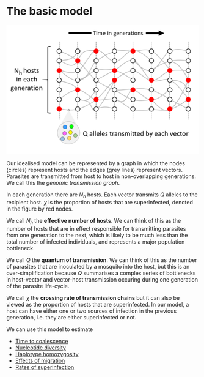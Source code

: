 # The basic model

![idealised-tg](idealised-tg.png)

Our idealised model can be represented by a graph in which the nodes (circles) represent hosts and the edges (grey lines) represent vectors.  Parasites are transmitted from host to host in non-overlapping generations. We call this the *genomic transmission graph*.

In each generation there are $N_h$ hosts. Each vector transmits $Q$ alleles to the recipient host.  $\chi$ is the proportion of hosts that are superinfected, denoted in the figure by red nodes.

We call $N_h$ the **effective number of hosts**.  We can think of this as the number of hosts that are in effect responsible for transmitting parasites from one generation to the next, which is likely to be much less than the total number of infected individuals, and represents a major population bottleneck.

We call $Q$ the **quantum of transmission**.  We can think of this as the number of parasites that are inoculated by a mosquito into the host, but this is an over-simplification because $Q$ summarises a complex series of bottlenecks in host-vector and vector-host transmission occuring during one generation of the parasite life-cycle.

We call $\chi$ the **crossing rate of transmission chains** but it can also be viewed as the proportion of hosts that are superinfected.  In our model, a host can have either one or two sources of infection in the previous generation, i.e. they are either superinfected or not.

We can use this model to estimate

- [Time to coalescence](coalescence-time-basic.ipynb)
- [Nucleotide diversity](nucleotide-diversity.ipynb)
- [Haplotype homozygosity](haplotype-homozygosity-2cM.ipynb)
- [Effects of migration](migration-simple.ipynb)
- [Rates of superinfection](fws-compare-methods.ipynb)